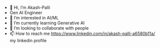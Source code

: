 - 👋 Hi, I’m Akash-Palli
- Gen AI Engineer
- 👀 I’m interested in AI/ML
- 🌱 I’m currently learning Generative AI
- 💞️ I’m looking to collaborate with people
- 📫 How to reach me https://www.linkedin.com/in/akash-palli-a6580b11a/ my linkedin profile

<!---
Akash-Palli/Akash-Palli is a ✨ special ✨ repository because its `README.md` (this file) appears on your GitHub profile.
You can click the Preview link to take a look at your changes.
--->
